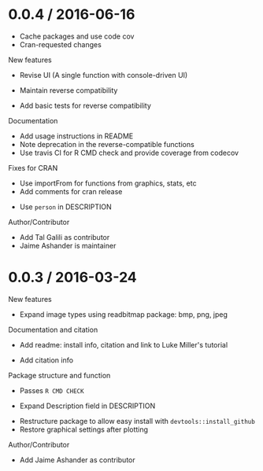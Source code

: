 
0.0.4 / 2016-06-16
==================

  * Cache packages and use code cov
  * Cran-requested changes

New features
  * Revise UI (A single function with console-driven UI)
  - Maintain reverse compatibility
  * Add basic tests for reverse compatibility

Documentation
  * Add usage instructions in README
  * Note deprecation in the reverse-compatible functions
  * Use travis CI for R CMD check and provide coverage from codecov

Fixes for CRAN
  * Use importFrom for functions from graphics, stats, etc
  * Add comments for cran release
  - Use `person` in DESCRIPTION

Author/Contributor

  - Add Tal Galili as contributor
  - Jaime Ashander is maintainer

0.0.3 / 2016-03-24
==================

New features
  * Expand image types using readbitmap package: bmp, png, jpeg

Documentation and citation

  * Add readme: install info, citation and link to Luke Miller's tutorial
  - Add citation info

Package structure and function
  * Passes `R CMD CHECK`
  - Expand Description field in DESCRIPTION
  * Restructure package to allow easy install with `devtools::install_github`
  * Restore graphical settings after plotting

Author/Contributor

  - Add Jaime Ashander as contributor
